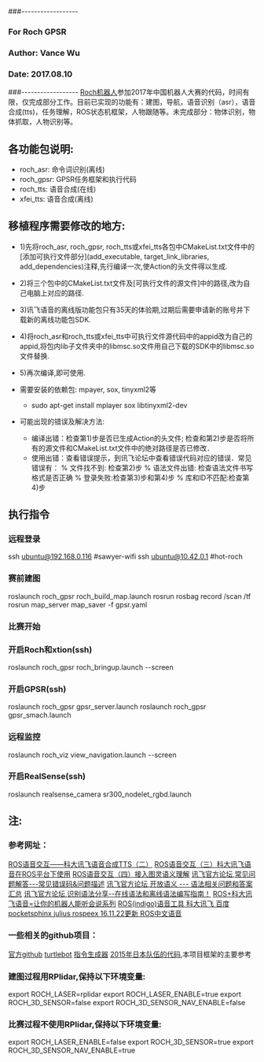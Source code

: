 ###------------------
### For Roch GPSR
###
### Author: Vance Wu
### Date: 2017.08.10
###------------------
    [Roch机器人](http://wiki.ros.org/roch_robot)参加2017年中国机器人大赛的代码，时间有限，仅完成部分工作。目前已实现的功能有：建图，导航，语音识别（asr），语音合成(tts)，任务理解，ROS状态机框架，人物跟随等。未完成部分：物体识别，物体抓取，人物识别等。
    
## 各功能包说明:
+ roch_asr: 命令词识别(离线)
+ roch_gpsr: GPSR任务框架和执行代码
+ roch_tts: 语音合成(在线)
+ xfei_tts: 语音合成(离线)

## 移植程序需要修改的地方:
* 1)先将roch_asr, roch_gpsr, roch_tts或xfei_tts各包中CMakeList.txt文件中的[添加可执行文件部分](add_executable, target_link_libraries, add_dependencies)注释,先行编译一次,使Action的头文件得以生成.

* 2)将三个包中的CMakeList.txt文件及[可执行文件的源文件]中的路径,改为自己电脑上对应的路径.

* 3)讯飞语音的离线版功能包只有35天的体验期,过期后需要申请新的账号并下载新的离线功能包SDK.

* 4)将roch_asr和roch_tts或xfei_tts中可执行文件源代码中的appid改为自己的appid,将包内lib子文件夹中的libmsc.so文件用自己下载的SDK中的libmsc.so文件替换.

* 5)再次编译,即可使用.

* 需要安装的依赖包: mpayer, sox, tinyxml2等
  - sudo apt-get install mplayer sox libtinyxml2-dev
  
* 可能出现的错误及解决方法:
  - 编译出错：检查第1)步是否已生成Action的头文件; 检查和第2)步是否将所有的源文件和CMakeList.txt文件中的绝对路径是否已修改．
  - 使用出错：查看错误提示，到讯飞论坛中查看错误代码对应的错误．常见错误有：
    % 文件找不到: 检查第2)步
    % 语法文件出错: 检查语法文件书写格式是否正确
    % 登录失败:检查第3)步和第4)步
    % 库和ID不匹配:检查第4)步
    
## 执行指令
### 远程登录
ssh ubuntu@192.168.0.116    #sawyer-wifi
ssh ubuntu@10.42.0.1        #hot-roch
 
### 赛前建图
roslaunch roch_gpsr roch_build_map.launch
rosrun rosbag record /scan /tf
rosrun map_server map_saver -f gpsr.yaml

### 比赛开始
### 开启Roch和xtion(ssh)
roslaunch roch_gpsr roch_bringup.launch --screen
### 开启GPSR(ssh)
roslaunch roch_gpsr gpsr_server.launch
roslaunch roch_gpsr gpsr_smach.launch
### 远程监控
roslaunch roch_viz view_navigation.launch --screen

### 开启RealSense(ssh)
roslaunch realsense_camera sr300_nodelet_rgbd.launch

## 注:
### 参考网址：
[ROS语音交互——科大讯飞语音合成TTS（二）](http://www.cnblogs.com/CZM-/p/6204233.html)
[ROS语音交互（三）科大讯飞语音在ROS平台下使用](http://www.cnblogs.com/CZM-/p/6208415.html)
[ROS语音交互（四）接入图灵语义理解](http://www.cnblogs.com/CZM-/p/6211038.html)
[讯飞官方论坛,常见问题解答---常见错误码&问题描述](http://bbs.xfyun.cn/forum.php?mod=viewthread&tid=13056&extra=page%3D1)
[讯飞官方论坛,开放语义 --- 语法相关问题和答案汇总](http://bbs.xfyun.cn/forum.php?mod=viewthread&tid=24520&extra=page%3D1)
[讯飞官方论坛,识别语法分享--在线语法和离线语法编写指南！](http://bbs.xfyun.cn/forum.php?mod=viewthread&tid=7595&fromuid=44990)
[ROS+科大讯飞语音=让你的机器人能听会说系列](https://blog.csdn.net/zhouge94/article/details/52028698)
[ROS(indigo)语音工具 科大讯飞 百度 pocketsphinx julius rospeex 16.11.22更新 ROS中文语音](https://blog.csdn.net/zhangrelay/article/details/53022494)
### 一些相关的github项目：
[官方github](https://github.com/RoboCupAtHome)
[turtlebot](https://github.com/FansaOrz/robocup-home_package_turtlebot)
[指令生成器](https://github.com/kyordhel/GPSRCmdGen/tree/GermanOpen2017)
[2015年日本队伍的代码](https://github.com/hibikino-musashi-athome),本项目框架的主要参考
### 建图过程用RPlidar,保持以下环境变量:
export ROCH_LASER=rplidar
export ROCH_LASER_ENABLE=true
export ROCH_3D_SENSOR=false
export ROCH_3D_SENSOR_NAV_ENABLE=false
### 比赛过程不使用RPlidar,保持以下环境变量:
export ROCH_LASER_ENABLE=false
export ROCH_3D_SENSOR=true
export ROCH_3D_SENSOR_NAV_ENABLE=true

